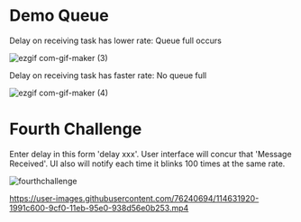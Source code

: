 # Demo Queue  
  
Delay on receiving task has lower rate: Queue full occurs

![ezgif com-gif-maker (3)](https://user-images.githubusercontent.com/76240694/114626418-4345ef80-9ce6-11eb-9a2d-03ecd6bb5fdd.gif)  

Delay on receiving task has faster rate: No queue full  

![ezgif com-gif-maker (4)](https://user-images.githubusercontent.com/76240694/114626666-9f107880-9ce6-11eb-9ac3-85cb28e6860b.gif)

# Fourth Challenge  
  
Enter delay in this form 'delay xxx'. User interface will concur that 'Message Received'. UI also will notify each time it blinks 100 times at the same rate.  

![fourthchallenge](https://user-images.githubusercontent.com/76240694/114631017-64124300-9cee-11eb-8e93-83a3e0687586.gif)

https://user-images.githubusercontent.com/76240694/114631920-1991c600-9cf0-11eb-95e0-938d56e0b253.mp4

